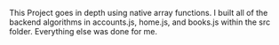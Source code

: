 This Project goes in depth using native array functions.
I built all of the backend algorithms in accounts.js, home.js, and books.js within the src folder. Everything else was done for me.
